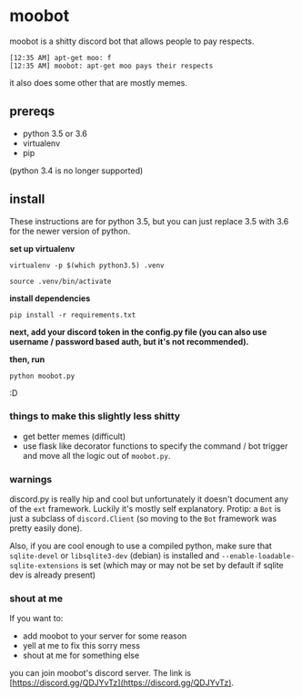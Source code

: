 # moobot

moobot is a shitty discord bot that allows people to pay respects.

```
[12:35 AM] apt-get moo: f
[12:35 AM] moobot: apt-get moo pays their respects
```

it also does some other that are mostly memes.


## prereqs

* python 3.5 or 3.6
* virtualenv
* pip

(python 3.4 is no longer supported)

## install

These instructions are for python 3.5, but you can just replace 3.5 with 3.6 for the newer version of python.

**set up virtualenv**

`virtualenv -p $(which python3.5) .venv`

`source .venv/bin/activate`

**install dependencies**

`pip install -r requirements.txt`

**next, add your discord token in the config.py file (you can also use username / password based auth, but it's not recommended).**

**then, run**

`python moobot.py`

:D

### things to make this slightly less shitty

* get better memes (difficult)
* use flask like decorator functions to specify the command / bot trigger and move all the logic out of `moobot.py`.

### warnings

discord.py is really hip and cool but unfortunately it doesn't document any of the `ext` framework. Luckily it's mostly self explanatory. Protip: a `Bot` is just a subclass of `discord.Client` (so moving to the `Bot` framework was pretty easily done).

Also, if you are cool enough to use a compiled python, make sure that `sqlite-devel` or `libsqlite3-dev` (debian) is installed and `--enable-loadable-sqlite-extensions` is set (which may or may not be set by default if sqlite dev is already present)


### shout at me

If you want to:

* add moobot to your server for some reason
* yell at me to fix this sorry mess
* shout at me for something else

you can join moobot's discord server. The link is [https://discord.gg/QDJYvTz](https://discord.gg/QDJYvTz).


